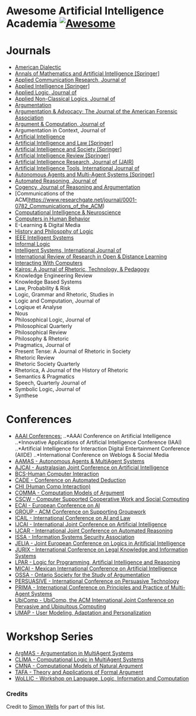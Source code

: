 # Awesome Artificial Intelligence Academia [![Awesome](https://cdn.rawgit.com/sindresorhus/awesome/d7305f38d29fed78fa85652e3a63e154dd8e8829/media/badge.svg)](https://github.com/sindresorhus/awesome)

Journals
========

* [American Dialectic](http://www.americandialectic.org/)
* [Annals of Mathematics and Artificial Intelligence [Springer]](https://www.researchgate.net/journal/1012-2443_Annals_of_Mathematics_and_Artificial_Intelligence)
* [Applied Communication Research, Journal of](http://www.tandfonline.com/action/aboutThisJournal?journalCode=rjac20#.Ub8g6Ot5H-k)
* [Applied Intelligence [Springer]](https://www.researchgate.net/journal/1573-7497_Applied_Intelligence)
* [Applied Logic, Journal of](https://www.researchgate.net/journal/1570-8683_Journal_of_Applied_Logic)
* [Applied Non-Classical Logics, Journal of](http://www.tandfonline.com/toc/tncl20/current#.Ub8g_et5H-k)
* [Argumentation](http://link.springer.com/journal/10503)
* [Argumentation & Advocacy; The Journal of the American Forensic Association](http://www.americanforensics.org/AA/aa_info.html)
* [Argument & Computation, Journal of](https://www.researchgate.net/journal/1946-2166_Argument_and_Computation)
* Argumentation in Context, Journal of
* [Artificial Intelligence](https://www.researchgate.net/journal/0004-3702_Artificial_Intelligence)
* [Artificial Intelligence and Law [Springer]](https://www.researchgate.net/journal/1572-8382_Artificial_Intelligence_and_Law)
* [Artificial Intelligence and Society [Springer]](https://www.researchgate.net/journal/0951-5666_AI_Society)
* [Artificial Intelligence Review [Springer]](https://www.researchgate.net/journal/0269-2821_Artificial_Intelligence_Review)
* [Artificial Intelligence Research, Journal of (JAIR)](https://www.researchgate.net/journal/1076-9757_Journal_of_Artificial_Intelligence_Research)
* [Artificial Intelligence Tools, International Journal of](https://www.researchgate.net/journal/0218-2130_International_Journal_of_Artificial_Intelligence_Tools)
* [Autonomous Agents and Multi-Agent Systems [Springer]](https://www.researchgate.net/journal/1387-2532_Autonomous_Agents_and_Multi-Agent_Systems)
* [Automated Reasoning, Journal of](https://www.researchgate.net/journal/0168-7433_Journal_of_Automated_Reasoning)
* [Cogency, Journal of Reasoning and Argumentation](http://www.cogency.udp.cl/)
* [Communications of the ACM]https://www.researchgate.net/journal/0001-0782_Communications_of_the_ACM)
* [Computational Intelligence & Neuroscience](https://www.researchgate.net/journal/1687-5265_Computational_Intelligence_and_Neuroscience)
* [Computers in Human Behavior](https://www.researchgate.net/journal/0747-5632_Computers_in_Human_Behavior)
* E-Learning & Digital Media
* [History and Philosophy of Logic](https://www.researchgate.net/journal/0144-5340_History_and_Philosophy_of_Logic)
* [IEEE Intelligent Systems](https://www.researchgate.net/journal/1541-1672_Intelligent_Systems_IEEE)
* [Informal Logic](https://www.researchgate.net/journal/0824-2577_Informal_Logic)
* [Intelligent Systems, International Journal of](https://www.researchgate.net/journal/1098-111X_International_Journal_of_Intelligent_Systems)
* [International Review of Research in Open & Distance Learning](https://www.researchgate.net/journal/1492-3831_International_Review_of_Research_in_Open_and_Distance_Learning)
* [Interacting With Computers](https://www.researchgate.net/journal/0953-5438_Interacting_with_Computers)
* [Kairos: A Journal of Rhetoric, Technology, & Pedagogy](http://english.ttu.edu/kairos/)
* Knowledge Engineering Review
* Knowledge Based Systems
* Law, Probability & Risk
* Logic, Grammar and Rhetoric, Studies in
* Logic and Computation, Journal of
* Logique et Analyse
* Nous
* Philosophical Logic, Journal of
* Philosophical Quarterly
* Philosophical Review
* Philosophy & Rhetoric
* Pragmatics, Journal of
* Present Tense: A Journal of Rhetoric in Society
* Rhetoric Review
* Rhetoric Society Quarterly
* Rhetorica, A Journal of the History of Rhetoric
* Semantics & Pragmatics
* Speech, Quarterly Journal of
* Symbolic Logic, Journal of
* Synthese

Conferences
===========

* [AAAI Conferences:](http://www.aaai.org/Conferences/conferences.php)
..*AAAI Conference on Artificial Intelligence
..*Innovative Applications of Artificial Intelligence Conference (IAAI)
..*Artificial Intelligence for Interaction Digital Entertainment Conference (AIIDE)
..*International Conference on Weblogs & Social Media
* [AAMAS - Autonomous Agents & MultiAgent Systems](http://sis.smu.edu.sg/aamas2016)
* [AJCAI - Australasian Joint Conference on Artificial Intelligence](http://ai2013.otago.ac.nz/)
* [BCS-Human Computer Interaction](http://hci2016.bcs.org/)
* [CADE - Conference on Automated Deduction](http://www.cadeinc.org/)
* [CHI (Human Comp Interaction)](http://chi2016.acm.org/wp/)
* [COMMA - Computation Models of Argument](http://www.comma-conf.org/)
* [CSCW - Computer Supported Cooperative Work and Social Computing](https://cscw.acm.org/2017/)
* [ECAI - European Conference on AI](http://www.ecai2016.org/)
* [GROUP - ACM Conference on Supporting Groupwork](http://oldwww.acm.org/conferences/group/conferences/group16/)
* [ICAIL - International Conference on AI and Law](http://sites.sandiego.edu/icail/)
* [IJCAI - International Joint Conference on Artificial Intelligence](http://ijcai.org/)
* [IJCAR - International Joint Conference on Automated Reasoning](http://www.ijcar-2016.info/)
* [ISSA - Information Systems Security Association](https://www.issa.org/?issaconf_home)
* [JELIA - Joint European Conference on Logics in Aritificial Intelligence](http://www.jelia.eu/)
* [JURIX - International Conference on Legal Knowledge and Information Systems](http://jurix.nl/)
* [LPAR - Logic for Programming, Artificial Intelligence and Reasoning](http://www.lpar.net/)
* [MICAI - Mexican International Conference on Artificial Intelligence](http://www.micai.org/)
* [OSSA - Ontario Society for the Study of Argumentation](http://scholar.uwindsor.ca/ossaarchive/)
* [PERSUASIVE - International Conference on Persuasive Technology](http://persuasive2016.org/)
* [PRIMA - International Conference on Principles and Practice of Multi-Agent Systems](http://prima2016.di.unito.it/)
* [UbiComp - UbiComp, the ACM International Joint Conference on Pervasive and Ubiquitous Computing](http://ubicomp.org/ubicomp2016/)
* [UMAP - User Modeling, Adaptation and Personalization](http://www.um.org/umap2016/)

Workshop Series
===============

* [ArgMAS - Argumentation in MultiAgent Systems](http://www.mit.edu/~irahwan/argmas/)
* [CLIMA - Computational Logic in MultiAgent Systems](http://www-sop.inria.fr/members/Serena.Villata/climaXV.html)
* [CMNA - Computational Models of Natural Argument](http://cmna.info/CMNA16/)
* [TAFA - Theory and Applications of Formal Argument](http://homepages.abdn.ac.uk/n.oren/pages/TAFA-15/)
* [WoLLIC - Workshop on Language, Logic, Information and Computation](http://wollic.org/wollic2016/)

### Credits

Credit to [Simon Wells](https://github.com/siwells) for part of this list.